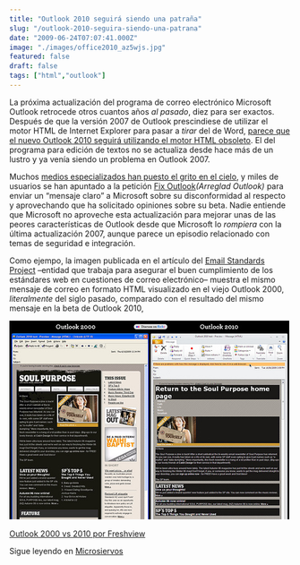 ```yaml
---
title: "Outlook 2010 seguirá siendo una patraña"
slug: "/outlook-2010-seguira-siendo-una-patrana"
date: "2009-06-24T07:07:41.000Z"
image: "./images/office2010_az5wjs.jpg"
featured: false
draft: false
tags: ["html","outlook"]
---
```



La próxima actualización del programa de correo electrónico Microsoft Outlook retrocede otros cuantos años *al pasado*, diez para ser exactos. Después de que la versión 2007 de Outlook prescindiese de utilizar el motor HTML de Internet Explorer para pasar a *tirar* del de Word, [parece que el nuevo Outlook 2010 seguirá utilizando el motor HTML obsoleto](http://www.email-standards.org/blog/entry/microsoft-to-ignore-web-standards/). El del programa para edición de textos no se actualiza desde hace más de un lustro y ya venía siendo un problema en Outlook 2007.

Muchos [medios especializados han puesto el grito en el cielo](http://www.sitepoint.com/blogs/2009/06/24/outlook-2010-to-set-new-standard-in-irritation/), y miles de usuarios se han apuntado a la petición [Fix Outlook](http://www.fixoutlook.org/)*(Arreglad Outlook)* para enviar un “mensaje claro” a Microsoft sobre su disconformidad al respecto y aprovechando que ha solicitado opiniones sobre su beta. Nadie entiende que Microsoft no aproveche esta actualización para mejorar unas de las peores características de Outlook desde que Microsoft lo *rompiera* con la última actualización 2007, aunque parece un episodio relacionado con temas de seguridad e integración.

Como ejempo, la imagen publicada en el artículo del [Email Standards Project](http://www.email-standards.org/) –entidad que trabaja para asegurar el buen cumplimiento de los estándares web en cuestiones de correo electrónico– muestra el mismo mensaje de correo en formato HTML visualizado en el viejo Outlook 2000, *literalmente* del siglo pasado, comparado con el resultado del mismo mensaje en la beta de Outlook 2010,

[![Outlook 2000 vs 2010 por Freshview](./images/3637814200_c12dbc0b2d_o1jski.jpg "3637814200_c12dbc0b2d")](./images/3637814200_c12dbc0b2d_o1jski.jpg)

<cite></cite>[Outlook 2000 vs 2010 por Freshview](http://www.flickr.com/photos/freshview/3637814200/)

Sigue leyendo en [Microsiervos](http://www.microsiervos.com/archivo/internet/outlook-2010-usara-word-visualizar-mensajes-html.html)



